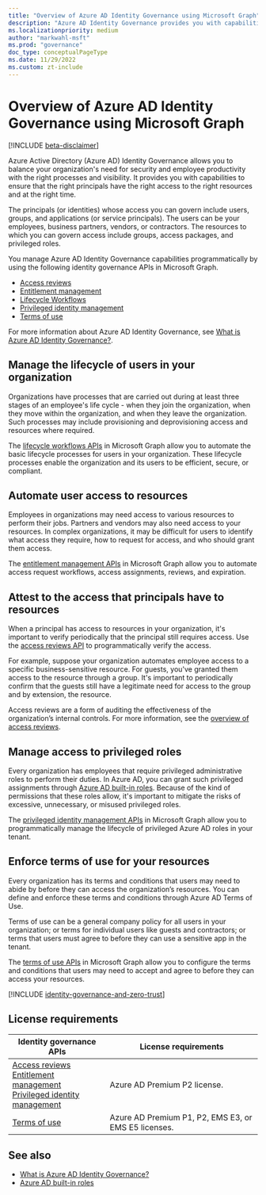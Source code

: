 ```yaml
---
title: "Overview of Azure AD Identity Governance using Microsoft Graph"
description: "Azure AD Identity Governance provides you with capabilities to ensure that the right principals have the right access to the right resources and at the right time. Use Microsoft Graph APIs to programmatically manage Azure AD Identity Governance features."
ms.localizationpriority: medium
author: "markwahl-msft"
ms.prod: "governance"
doc_type: conceptualPageType
ms.date: 11/29/2022
ms.custom: zt-include
---
```


# Overview of Azure AD Identity Governance using Microsoft Graph

[!INCLUDE [beta-disclaimer](../../includes/beta-disclaimer.md)]

Azure Active Directory (Azure AD) Identity Governance allows you to balance your organization's need for security and employee productivity with the right processes and visibility. It provides you with capabilities to ensure that the right principals have the right access to the right resources and at the right time.

The principals (or identities) whose access you can govern include users, groups, and applications (or service principals). The users can be your employees, business partners, vendors, or contractors. The resources to which you can govern access include groups, access packages, and privileged roles.

You manage Azure AD Identity Governance capabilities programmatically by using the following identity governance APIs in Microsoft Graph.

+ [Access reviews](#attest-to-the-access-that-principals-have-to-resources)
+ [Entitlement management](#automate-user-access-to-resources)
+ [Lifecycle Workflows](#manage-the-lifecycle-of-users-in-your-organization)
+ [Privileged identity management](#manage-access-to-privileged-roles)
+ [Terms of use](#enforce-terms-of-use-for-your-resources)

For more information about Azure AD Identity Governance, see [What is Azure AD Identity Governance?](#see-also).

## Manage the lifecycle of users in your organization

Organizations have processes that are carried out during at least three stages of an employee's life cycle - when they join the organization, when they move within the organization, and when they leave the organization. Such processes may include provisioning and deprovisioning access and resources where required.

The [lifecycle workflows APIs](/graph/api/resources/identitygovernance-lifecycleworkflows-overview) in Microsoft Graph allow you to automate the basic lifecycle processes for users in your organization. These lifecycle processes enable the organization and its users to be efficient, secure, or compliant.

## Automate user access to resources

Employees in organizations may need access to various resources to perform their jobs. Partners and vendors may also need access to your resources. In complex organizations, it may be difficult for users to identify what access they require, how to request for access, and who should grant them access.

The [entitlement management APIs](/graph/api/resources/entitlementmanagement-overview) in Microsoft Graph allow you to automate access request workflows, access assignments, reviews, and expiration.

## Attest to the access that principals have to resources

When a principal has access to resources in your organization, it's important to verify periodically that the principal still requires access. Use the [access reviews API](/graph/api/resources/accessreviewsv2-overview) to programmatically verify the access.

For example, suppose your organization automates employee access to a specific business-sensitive resource. For guests, you've granted them access to the resource through a group. It's important to periodically confirm that the guests still have a legitimate need for access to the group and by extension, the resource.

Access reviews are a form of auditing the effectiveness of the organization’s internal controls. For more information, see the [overview of access reviews](/graph/api/resources/accessreviewsv2-overview).

## Manage access to privileged roles

Every organization has employees that require privileged administrative roles to perform their duties. In Azure AD, you can grant such privileged assignments through [Azure AD built-in roles](#see-also). Because of the kind of permissions that these roles allow, it's important to mitigate the risks of excessive, unnecessary, or misused privileged roles.

The [privileged identity management APIs](/graph/api/resources/privilegedidentitymanagementv3-overview) in Microsoft Graph allow you to programmatically manage the lifecycle of privileged Azure AD roles in your tenant.

## Enforce terms of use for your resources

Every organization has its terms and conditions that users may need to abide by before they can access the organization’s resources. You can define and enforce these terms and conditions through Azure AD Terms of Use.

Terms of use can be a general company policy for all users in your organization; or terms for individual users like guests and contractors; or terms that users must agree to before they can use a sensitive app in the tenant.

The [terms of use APIs](/graph/api/resources/agreement) in Microsoft Graph allow you to configure the terms and conditions that users may need to accept and agree to before they can access your resources.

<!-- Start of: Link to ZT guidance: H2 section -->

[!INCLUDE [identity-governance-and-zero-trust](~/../azure_docs/includes/active-directory-zero-trust.md)]

<!-- End of: Link to ZT guidance -->

## License requirements

| Identity governance APIs | License requirements |
|--|--|
| [Access reviews](/graph/api/resources/accessreviewsv2-overview) <br/> [Entitlement management](/graph/api/resources/entitlementmanagement-overview) <br/> [Privileged identity management](/graph/api/resources/privilegedidentitymanagementv3-overview) | Azure AD Premium P2 license. |
| [Terms of use](/graph/api/resources/agreement) | Azure AD Premium P1, P2, EMS E3, or EMS E5 licenses. |

## See also

+ [What is Azure AD Identity Governance?](/azure/active-directory/governance/identity-governance-overview)
+ [Azure AD built-in roles](/azure/active-directory/roles/permissions-reference)
